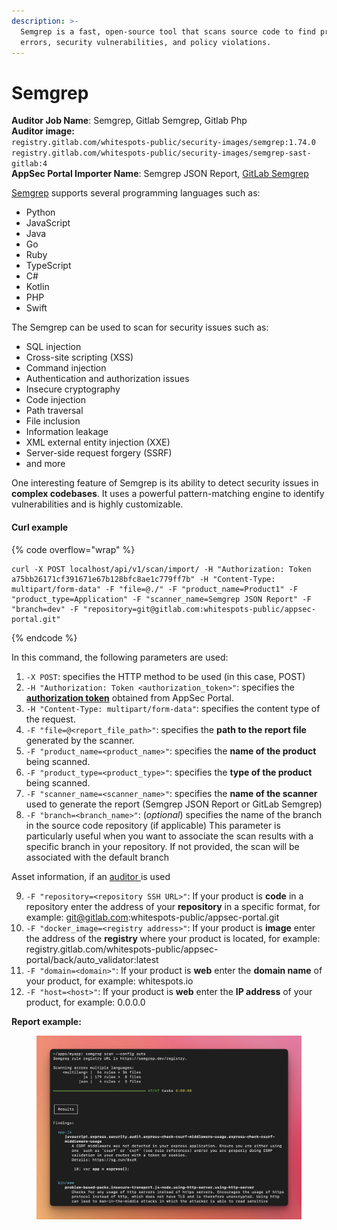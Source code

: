 ```yaml
---
description: >-
  Semgrep is a fast, open-source tool that scans source code to find programming
  errors, security vulnerabilities, and policy violations.
---
```


# Semgrep

**Auditor Job Name**: Semgrep, Gitlab Semgrep, Gitlab Php\
**Auditor image:** \
`registry.gitlab.com/whitespots-public/security-images/semgrep:1.74.0`\
`registry.gitlab.com/whitespots-public/security-images/semgrep-sast-gitlab:4`\
**AppSec Portal Importer Name**: Semgrep JSON Report, [GitLab Semgrep](https://gitlab.com/gitlab-org/security-products/analyzers/semgrep)

[Semgrep](https://github.com/semgrep/semgrep) supports several programming languages such as:

* Python
* JavaScript
* Java
* Go
* Ruby
* TypeScript
* C#
* Kotlin
* PHP
* Swift

The Semgrep can be used to scan for security issues such as:

* SQL injection
* Cross-site scripting (XSS)
* Command injection
* Authentication and authorization issues
* Insecure cryptography
* Code injection
* Path traversal
* File inclusion
* Information leakage
* XML external entity injection (XXE)
* Server-side request forgery (SSRF)
* and more

One interesting feature of Semgrep is its ability to detect security issues in **complex codebases**. It uses a powerful pattern-matching engine to identify vulnerabilities and is highly customizable.

#### Curl example&#x20;

{% code overflow="wrap" %}
```
curl -X POST localhost/api/v1/scan/import/ -H "Authorization: Token a75bb26171cf391671e67b128bfc8ae1c779ff7b" -H "Content-Type: multipart/form-data" -F "file=@./" -F "product_name=Product1" -F "product_type=Application" -F "scanner_name=Semgrep JSON Report" -F "branch=dev" -F "repository=git@gitlab.com:whitespots-public/appsec-portal.git"
```
{% endcode %}

In this command, the following parameters are used:

1. `-X POST`: specifies the HTTP method to be used (in this case, POST)
2. `-H "Authorization: Token <authorization_token>"`: specifies the [**authorization token**](../../importing-reports-from-scanners-to-appsec-portal/#authorization-token) obtained from AppSec Portal.
3. `-H "Content-Type: multipart/form-data"`: specifies the content type of the request.
4. `-F "file=@<report_file_path>"`: specifies the **path to the report file** generated by the scanner.
5. `-F "product_name=<product_name>"`: specifies the **name of the product** being scanned.
6. `-F "product_type=<product_type>"`: specifies the **type of the product** being scanned.
7. `-F "scanner_name=<scanner_name>"`: specifies the **name of the scanner** used to generate the report (Semgrep JSON Report or GitLab Semgrep)
8. `-F "branch=<branch_name>"`: (_optional_) specifies the name of the branch in the source code repository (if applicable) This parameter is particularly useful when you want to associate the scan results with a specific branch in your repository. If not provided, the scan will be associated with the default branch

Asset information, if an [auditor ](broken-reference)is used

9. `-F "repository=<repository SSH URL>"`: If your product is **code** in a repository enter the address of your **repository** in a specific format, for example: git@gitlab.com:whitespots-public/appsec-portal.git
10. &#x20;`-F "docker_image=<registry address>"`: If your product is **image** enter the address of the **registry** where your product is located, for example: registry.gitlab.com/whitespots-public/appsec-portal/back/auto\_validator:latest
11. `-F "domain=<domain>"`: If your product is **web** enter the **domain name** of your product, for example: whitespots.io
12. `-F "host=<host>"`: If your product is **web** enter the **IP address** of your product, for example: 0.0.0.0

**Report example:**

<figure><img src="../../../../../.gitbook/assets/image (19) (1).png" alt=""><figcaption></figcaption></figure>
